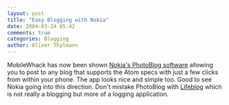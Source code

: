 ```yaml
---
layout: post
title: "Easy Blogging with Nokia"
date: 2004-03-24 05:42
comments: true
categories: Blogging
author: Oliver Thylmann
---
```



MobileWhack has now been shown [Nokia's PhotoBlog software](http://www.mobilewhack.com/handset/nokia/apps/nokia_photoblog.html) allowing you to post to any blog that supports the Atom specs with just a few clicks from within your phone. The app looks nice and simple too. Good to see Nokia going into this direction. Don't mistake PhotoBlog with [Lifeblog](http://owt.typepad.com/blog/2004/03/lifeblog_seeing.html) which is not really a blogging but more of a logging application.


